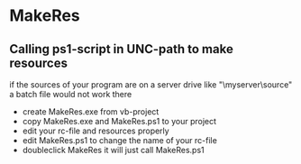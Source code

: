 # MakeRes
## Calling ps1-script in UNC-path to make resources
if the sources of your program  are on a server drive like "\\myserver\source\" 
a batch file would not work there

* create MakeRes.exe from vb-project
* copy MakeRes.exe and MakeRes.ps1 to your project
* edit your rc-file and resources properly
* edit MakeRes.ps1 to change the name of your rc-file
* doubleclick MakeRes it will just call MakeRes.ps1

